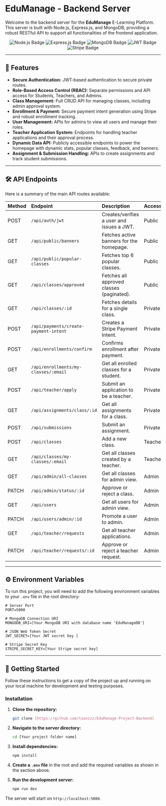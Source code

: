 # EduManage - Backend Server

Welcome to the backend server for the **EduManage** E-Learning Platform. This server is built with Node.js, Express.js, and MongoDB, providing a robust RESTful API to support all functionalities of the frontend application.

<div align="center">
  <img src="https://img.shields.io/badge/Node.js-339933?style=for-the-badge&logo=nodedotjs&logoColor=white" alt="Node.js Badge" />
  <img src="https://img.shields.io/badge/Express.js-000000?style=for-the-badge&logo=express&logoColor=white" alt="Express.js Badge" />
  <img src="https://img.shields.io/badge/MongoDB-47A248?style=for-the-badge&logo=mongodb&logoColor=white" alt="MongoDB Badge" />
  <img src="https://img.shields.io/badge/JWT-000000?style=for-the-badge&logo=jsonwebtokens&logoColor=white" alt="JWT Badge" />
  <img src="https://img.shields.io/badge/Stripe-626CD9?style=for-the-badge&logo=stripe&logoColor=white" alt="Stripe Badge" />
</div>

---

## 🚀 Features

- **Secure Authentication:** JWT-based authentication to secure private routes.
- **Role-Based Access Control (RBAC):** Separate permissions and API access for Students, Teachers, and Admins.
- **Class Management:** Full CRUD API for managing classes, including admin approval system.
- **Enrollment & Payment:** Secure payment intent generation using Stripe and robust enrollment tracking.
- **User Management:** APIs for admins to view all users and manage their roles.
- **Teacher Application System:** Endpoints for handling teacher applications and their approval process.
- **Dynamic Data API:** Publicly accessible endpoints to power the homepage with dynamic stats, popular classes, feedback, and banners.
- **Assignment & Submission Handling:** APIs to create assignments and track student submissions.

---

## 🛠️ API Endpoints

Here is a summary of the main API routes available:

| Method | Endpoint                             | Description                               | Access      |
| :---   | :----------------------------------- | :---------------------------------------- | :---------- |
| POST   | `/api/auth/jwt`                      | Creates/verifies a user and issues a JWT. | Public      |
| GET    | `/api/public/banners`                | Fetches active banners for the homepage.    | Public      |
| GET    | `/api/public/popular-classes`        | Fetches top 6 popular classes.          | Public      |
| GET    | `/api/classes/approved`              | Fetches all approved classes (paginated). | Public      |
| GET    | `/api/classes/:id`                   | Fetches details for a single class.      | Private     |
| POST   | `/api/payments/create-payment-intent`| Creates a Stripe Payment Intent.         | Private     |
| POST   | `/api/enrollments/confirm`           | Confirms enrollment after payment.       | Private     |
| GET    | `/api/enrollments/my-classes/:email` | Get all enrolled classes for a student.  | Private     |
| POST   | `/api/teacher/apply`                 | Submit an application to be a teacher.   | Private     |
| GET    | `/api/assignments/class/:id`         | Get all assignments for a class.         | Private     |
| POST   | `/api/submissions`                   | Submit an assignment.                    | Private     |
| POST   | `/api/classes`                       | Add a new class.                         | Teacher     |
| GET    | `/api/classes/my-classes/:email`     | Get all classes created by a teacher.    | Teacher     |
| GET    | `/api/admin/all-classes`             | Get all classes for admin view.          | Admin       |
| PATCH  | `/api/admin/status/:id`              | Approve or reject a class.               | Admin       |
| GET    | `/api/users`                         | Get all users for admin view.            | Admin       |
| PATCH  | `/api/users/admin/:id`               | Promote a user to admin.                 | Admin       |
| GET    | `/api/teacher/requests`              | Get all teacher applications.            | Admin       |
| PATCH  | `/api/teacher/requests/:id`          | Approve or reject a teacher request.     | Admin       |


---

## ⚙️ Environment Variables

To run this project, you will need to add the following environment variables to your `.env` file in the root directory:

```
# Server Port
PORT=5000

# MongoDB Connection URI
MONGODB_URI=[Your MongoDB URI with database name 'EduManageDB']

# JSON Web Token Secret
JWT_SECRET=[Your JWT secret key ]

# Stripe Secret Key
STRIPE_SECRET_KEY=[Your Stripe secret key]
```

---

## 🚀 Getting Started

Follow these instructions to get a copy of the project up and running on your local machine for development and testing purposes.

### Installation

1.  **Clone the repository:**
    ```bash
    git clone [https://github.com/taanzzz/EduManage-Project-Backend]
    ```

2.  **Navigate to the server directory:**
    ```bash
    cd [Your project folder name]
    ```

3.  **Install dependencies:**
    ```bash
    npm install
    ```

4.  **Create a `.env` file** in the root and add the required variables as shown in the section above.

5.  **Run the development server:**
    ```bash
    npm run dev
    ```

The server will start on `http://localhost:5000`.